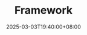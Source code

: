---
weight: 4000
title: "Framework"
description: "前端框架是指一套用于构建用户界面的工具集，它提供了一套完整的解决方案，包括组件、路由、状态管理等功能。前端框架可以帮助开发者快速开发出高质量的Web应用。"
icon: "/icon/framework.svg"
date: "2025-03-03T19:40:00+08:00"
lastmod: "2025-03-03T19:40:00+08:00"
draft: false
toc: true
---